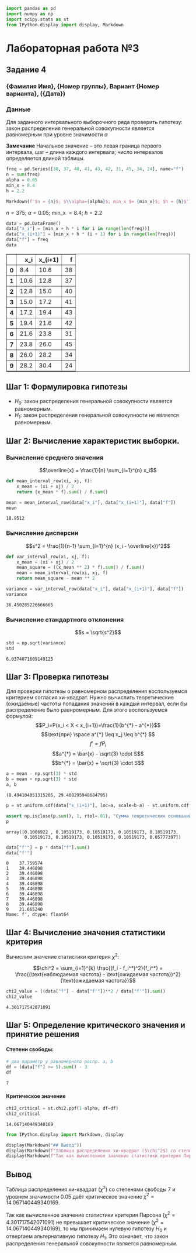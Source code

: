 ```python
import pandas as pd
import numpy as np
import scipy.stats as st
from IPython.display import display, Markdown
```

# Лабораторная работа №3
## Задание 4
### {Фамилия Имя}, {Номер группы}, Вариант {Номер варианта}, ({Дата})

### Данные

Для заданного интервального выборочного ряда проверить гипотезу: закон распределения генеральной совокупности является равномерным при уровне значимости $\alpha$

**Замечание**
Начальное значение – это левая граница первого интервала, шаг – длина каждого интервала; число интервалов определяется длиной таблицы.


```python
freq = pd.Series([38, 37, 40, 41, 43, 42, 31, 45, 34, 24], name="f")
n = sum(freq)
alpha = 0.05
min_x = 8.4
h = 2.2
```


```python
Markdown(f'$n = {n}$; $\\alpha={alpha}$; min_x $= {min_x}$; $h = {h}$')
```




$n = 375$; $\alpha=0.05$; min_x $= 8.4$; $h = 2.2$




```python
data = pd.DataFrame()
data["x_i"] = [min_x + h * i for i in range(len(freq))]
data["x_(i+1)"] = [min_x + h * (i + 1) for i in range(len(freq))]
data["f"] = freq
data
```




<div>
<table border="1" class="dataframe">
  <thead>
    <tr style="text-align: right;">
      <th></th>
      <th>x_i</th>
      <th>x_(i+1)</th>
      <th>f</th>
    </tr>
  </thead>
  <tbody>
    <tr>
      <th>0</th>
      <td>8.4</td>
      <td>10.6</td>
      <td>38</td>
    </tr>
    <tr>
      <th>1</th>
      <td>10.6</td>
      <td>12.8</td>
      <td>37</td>
    </tr>
    <tr>
      <th>2</th>
      <td>12.8</td>
      <td>15.0</td>
      <td>40</td>
    </tr>
    <tr>
      <th>3</th>
      <td>15.0</td>
      <td>17.2</td>
      <td>41</td>
    </tr>
    <tr>
      <th>4</th>
      <td>17.2</td>
      <td>19.4</td>
      <td>43</td>
    </tr>
    <tr>
      <th>5</th>
      <td>19.4</td>
      <td>21.6</td>
      <td>42</td>
    </tr>
    <tr>
      <th>6</th>
      <td>21.6</td>
      <td>23.8</td>
      <td>31</td>
    </tr>
    <tr>
      <th>7</th>
      <td>23.8</td>
      <td>26.0</td>
      <td>45</td>
    </tr>
    <tr>
      <th>8</th>
      <td>26.0</td>
      <td>28.2</td>
      <td>34</td>
    </tr>
    <tr>
      <th>9</th>
      <td>28.2</td>
      <td>30.4</td>
      <td>24</td>
    </tr>
  </tbody>
</table>
</div>



## Шаг 1: Формулировка гипотезы

- $H_0$: закон распределения генеральной совокупности является равномерным.
- $H_1$: закон распределения генеральной совокупности не является равномерным.

## Шаг 2: Вычисление характеристик выборки.

### Вычисление среднего значения

$$\overline{x} = \frac{1}{n} \sum_{i=1}^{n} x_i$$


```python
def mean_interval_row(xi, xj, f):
    x_mean = (xi + xj) / 2
    return (x_mean * f).sum() / f.sum()

mean = mean_interval_row(data["x_i"], data["x_(i+1)"], data["f"])
mean
```




    18.9512



### Вычисление дисперсии

$$s^2 = \frac{1}{n-1} \sum_{i=1}^{n} (x_i - \overline{x})^2$$


```python
def var_interval_row(xi, xj, f):
    x_mean = (xi + xj) / 2
    mean_square = ((x_mean ** 2) * f).sum() / f.sum()
    mean = mean_interval_row(xi, xj, f)
    return mean_square - mean ** 2

variance = var_interval_row(data["x_i"], data["x_(i+1)"], data["f"])
variance
```




    36.450285226666665



### Вычисление стандартного отклонения

$$s = \sqrt{s^2}$$


```python
std = np.sqrt(variance)
std
```




    6.0374071609149125



## Шаг 3: Проверка гипотезы

Для проверки гипотезы о равномерном распределения воспользуемся критерием согласия хи-квадрат. Нужно вычислить теоретические (ожидаемые) частоты попадания значений в каждый интервал, если бы распределение было равнромерным. Для этого воспользуемся формулой:
$$P_i=P(x_i < X < x_{i+1})=\frac{1}{b^{*} - a^{*}}$$
$$\text{при} \space a^{*} \leq x_j \leq b^{*} $$
$$f' = fP_i$$
$$a^{*} = \bar{x} - \sqrt{3} \cdot S$$
$$b^{*} = \bar{x} + \sqrt{3} \cdot S$$


```python
a = mean - np.sqrt(3) * std
b = mean + np.sqrt(3) * std
a, b
```




    (8.494104051315205, 29.408295948684795)




```python
p = st.uniform.cdf(data["x_(i+1)"], loc=a, scale=b-a) - st.uniform.cdf(data["x_i"], loc=a, scale=b-a)

assert np.isclose(p.sum(), 1, rtol=.01), "Сумма теоретических оснований должна быть равна 1."
p
```




    array([0.1006922 , 0.10519173, 0.10519173, 0.10519173, 0.10519173,
           0.10519173, 0.10519173, 0.10519173, 0.10519173, 0.05777397])




```python
data["f'"] = p * data["f"].sum()
data["f'"]
```




    0    37.759574
    1    39.446898
    2    39.446898
    3    39.446898
    4    39.446898
    5    39.446898
    6    39.446898
    7    39.446898
    8    39.446898
    9    21.665240
    Name: f', dtype: float64



## Шаг 4: Вычисление значения статистики критерия

Вычислим значение статистики критерия $\chi^2$:


$$\chi^2 = \sum_{i=1}^{k} \frac{(f_i - f_i^*)^2}{f_i^*} = \frac{(\text{наблюдаемая частота} - \text{ожидаемая частота})^2}{\text{ожидаемая частота}}$$


```python
chi2_value = ((data["f"] - data["f'"])**2 / data["f'"]).sum()
chi2_value
```




    4.301717542071091



## Шаг 5: Определение критического значения и принятие решения

#### Степени свободы:


```python
# два параметр у равномерного распр. a, b
df = (data["f"] >= 5).sum() - 3
df
```




    7



#### Критическое значение


```python
chi2_critical = st.chi2.ppf(1-alpha, df=df)
chi2_critical
```




    14.067140449340169




```python
from IPython.display import Markdown, display

display(Markdown("## Вывод"))
display(Markdown(f"Таблица распределения хи-квадрат ($\chi^2$) со степенями свободы {df} и уровнем значимости {alpha} даёт критическое значение $\chi^2 = {chi2_critical}$."))
display(Markdown(f"Так как вычисленное значение статистики критерия Пирсона ($\chi^2 = {chi2_value}$) не превышает критическое значение ($\chi^2 = {chi2_critical}$), то мы принимаем нулевую гипотезу $H_0$ и отвергаем альтернативную гипотезу $H_1$. Это означает, что закон распределения генеральной совокупности является равномерным."))
```


## Вывод



Таблица распределения хи-квадрат ($\chi^2$) со степенями свободы 7 и уровнем значимости 0.05 даёт критическое значение $\chi^2 = 14.067140449340169$.



Так как вычисленное значение статистики критерия Пирсона ($\chi^2 = 4.301717542071091$) не превышает критическое значение ($\chi^2 = 14.067140449340169$), то мы принимаем нулевую гипотезу $H_0$ и отвергаем альтернативную гипотезу $H_1$. Это означает, что закон распределения генеральной совокупности является равномерным.

